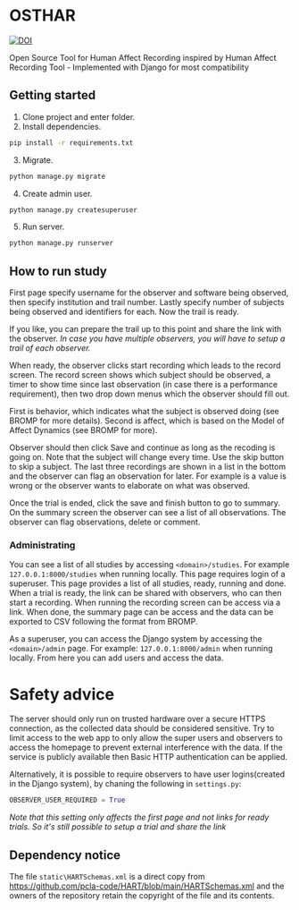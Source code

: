 # OSTHAR
[![DOI](https://zenodo.org/badge/DOI/10.5281/zenodo.17062039.svg)](https://doi.org/10.5281/zenodo.17062039)

Open Source Tool for Human Affect Recording inspired by Human Affect Recording Tool - Implemented with Django for most compatibility

## Getting started

1. Clone project and enter folder.
2. Install dependencies.
```bash
pip install -r requirements.txt
```
3. Migrate.
```bash
python manage.py migrate
```
4. Create admin user.
```bash
python manage.py createsuperuser
```
5. Run server.
```bash
python manage.py runserver
```

## How to run study

First page specify username for the observer and software being observed, then specify institution and trail number.
Lastly specify number of subjects being observed and identifiers for each. Now the trail is ready.

If you like, you can prepare the trail up to this point and share the link with the observer.
*In case you have multiple observers, you will have to setup a trail of each observer.*

When ready, the observer clicks start recording which leads to the record screen.
The record screen shows which subject should be observed, a timer to show time since last observation (in case there is a performance requirement), then two drop down menus which the observer should fill out.

First is behavior, which indicates what the subject is observed doing (see BROMP for more details). 
Second is affect, which is based on the Model of Affect Dynamics (see BROMP for more).

Observer should then click Save and continue as long as the recoding is going on. 
Note that the subject will change every time. 
Use the skip button to skip a subject.
The last three recordings are shown in a list in the bottom and the observer can flag an observation for later. 
For example is a value is wrong or the observer wants to elaborate on what was observed.

Once the trial is ended, click the save and finish button to go to summary. 
On the summary screen the observer can see a list of all observations. 
The observer can flag observations, delete or comment.

### Administrating
You can see a list of all studies by accessing `<domain>/studies`.
For example `127.0.0.1:8000/studies` when running locally. 
This page requires login of a superuser. 
This page provides a list of all studies, ready, running and done. 
When a trial is ready, the link can be shared with observers, who can then start a recording. 
When running the recording screen can be access via a link. 
When done, the summary page can be access and the data can be exported to CSV following the format from BROMP.

As a superuser, you can access the Django system by accessing the `<domain>/admin` page. 
For example: `127.0.0.1:8000/admin` when running locally. 
From here you can add users and access the data.

# Safety advice

The server should only run on trusted hardware over a secure HTTPS connection, as the collected data should be considered sensitive.
Try to limit access to the web app to only allow the super users and observers to access the homepage to prevent external interference with the data. 
If the service is publicly available then Basic HTTP authentication can be applied.

Alternatively, it is possible to require observers to have user logins(created in the Django system), by chaning the following in `settings.py`:

```python
OBSERVER_USER_REQUIRED = True
```

*Note that this setting only affects the first page and not links for ready trials. So it's still possible to setup a trial and share the link*

## Dependency notice

The file `static\HARTSchemas.xml` is a direct copy from https://github.com/pcla-code/HART/blob/main/HARTSchemas.xml and the owners of the repository retain the copyright of the file and its contents.
